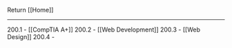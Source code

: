 Return [[Home]]
***
200.1 - [[CompTIA A+]]
200.2 - [[Web Development]]
200.3 - [[Web Design]]
200.4 - 